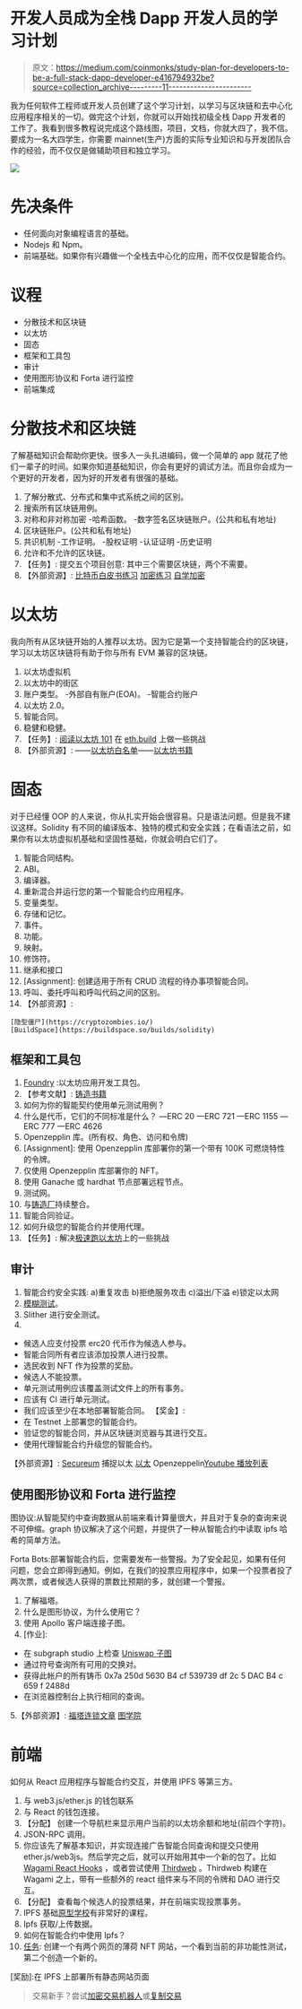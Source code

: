 # 开发人员成为全栈 Dapp 开发人员的学习计划

> 原文：<https://medium.com/coinmonks/study-plan-for-developers-to-be-a-full-stack-dapp-developer-e416794932be?source=collection_archive---------11----------------------->

我为任何软件工程师或开发人员创建了这个学习计划，以学习与区块链和去中心化应用程序相关的一切。做完这个计划，你就可以开始找初级全栈 Dapp 开发者的工作了。我看到很多教程说完成这个路线图，项目，文档，你就大四了，我不信。要成为一名大四学生，你需要 mainnet(生产)方面的实际专业知识和与开发团队合作的经验，而不仅仅是做辅助项目和独立学习。

![](img/f61d9446f09155daacd358caf6b6ef8c.png)

# 先决条件

*   任何面向对象编程语言的基础。
*   Nodejs 和 Npm。
*   前端基础。如果你有兴趣做一个全栈去中心化的应用，而不仅仅是智能合约。

# 议程

*   分散技术和区块链
*   以太坊
*   固态
*   框架和工具包
*   审计
*   使用图形协议和 Forta 进行监控
*   前端集成

# 分散技术和区块链

了解基础知识会帮助你更快。很多人一头扎进编码，做一个简单的 app 就花了他们一辈子的时间。如果你知道基础知识，你会有更好的调试方法。而且你会成为一个更好的开发者，因为好的开发者有很强的基础。

1.  了解分散式、分布式和集中式系统之间的区别。
2.  搜索所有区块链用例。
3.  对称和非对称加密
    -哈希函数。
    -数字签名区块链账户。(公共和私有地址)
4.  区块链账户。(公共和私有地址)
5.  共识机制
    -工作证明。
    -股权证明
    -认证证明
    -历史证明
6.  允许和不允许的区块链。
7.  【任务】:
    提交五个项目创意:
    其中三个需要区块链，两个不需要。
8.  【外部资源】:
    [比特币白皮书练习](https://github.com/cooganb/bitcoin-whitepaper-exercises) [加密练习](https://cryptohack.org/)
    [自学加密](https://teachyourselfcrypto.com/)

# 以太坊

我向所有从区块链开始的人推荐以太坊。因为它是第一个支持智能合约的区块链，学习以太坊区块链将有助于你与所有 EVM 兼容的区块链。

1.  以太坊虚拟机
2.  以太坊中的街区
3.  账户类型。
    -外部自有账户(EOA)。
    -智能合约账户
4.  以太坊 2.0。
5.  智能合同。
6.  稳健和稳健。
7.  【任务】:
    [阅读以太坊 101](https://secureum.substack.com/p/ethereum-101)
    在 [eth.build](https://eth.build/) 上做一些挑战
8.  【外部资源】:
    ——[以太坊白名单](https://ethereum.org/en/whitepaper/)——[以太坊书籍](https://github.com/ethereumbook/ethereumbook)

# 固态

对于已经懂 OOP 的人来说，你从扎实开始会很容易。只是语法问题。但是我不建议这样。Solidity 有不同的编译版本、独特的模式和安全实践；在看语法之前，如果你有以太坊虚拟机基础和坚固性基础，你就会明白它们了。

1.  智能合同结构。
2.  ABI。
3.  编译器。
4.  重新混合并运行您的第一个智能合约应用程序。
5.  变量类型。
6.  存储和记忆。
7.  事件。
8.  功能。
9.  映射。
10.  修饰符。
11.  继承和接口
12.  [Assignment]:
    创建适用于所有 CRUD 流程的待办事项智能合同。
13.  呼叫、委托呼叫和呼叫代码之间的区别。
14.  【外部资源】:

    [隐型僵尸](https://cryptozombies.io/)
    [BuildSpace](https://buildspace.so/builds/solidity)

## 框架和工具包

1.  [Foundry](https://getfoundry.sh/) :以太坊应用开发工具包。
2.  【参考文献】:
    [铸造书籍](https://book.getfoundry.sh/)
3.  如何为你的智能契约使用单元测试用例？
4.  什么是代币，它们的不同标准是什么？
    —ERC 20
    —ERC 721
    —ERC 1155
    —ERC 777
    —ERC 4626
5.  Openzepplin 库。(所有权、角色、访问和令牌)
6.  [Assignment]:
    使用 Openzepplin 库部署你的第一个带有 100K 可燃烧特性的令牌。
7.  仅使用 Openzepplin 库部署你的 NFT。
8.  使用 Ganache 或 hardhat 节点部署远程节点。
9.  测试网。
10.  与[铸造厂](https://github.com/foundry-rs/foundry-toolchain)持续整合。
11.  智能合同验证。
12.  如何升级您的智能合约并使用代理。
13.  【任务】:
    解决[极速跑以太坊](https://speedrunethereum.com/)上的一些挑战

## 审计

1.  智能合约安全实践:
    a)重复攻击
    b)拒绝服务攻击
    c)溢出/下溢
    e)锁定以太网
2.  [模糊测试](https://book.getfoundry.sh/forge/fuzz-testing)。
3.  Slither 进行安全测试。
4.  [任务]:
    创建一个包含候选人和投票人的投票应用:

*   候选人应支付投票 erc20 代币作为候选人参与。
*   智能合同所有者应该添加投票人进行投票。
*   选民收到 NFT 作为投票的奖励。
*   候选人不能投票。
*   单元测试用例应该覆盖测试文件上的所有事务。
*   应该有 CI 进行单元测试。
*   我们应该至少在本地部署智能合同。
    【奖金】:
*   在 Testnet 上部署您的智能合约。
*   验证您的智能合同，并从区块链浏览器与其进行交互。
*   使用代理智能合约升级您的智能合约。

【外部资源】:
[Secureum](https://secureum.substack.com/)
捕捉以太
[以太](https://capturetheether.com/)
Openzeppelin[Youtube 播放列表](https://www.youtube.com/playlist?list=PLdJRkA9gCKOONBSlcifqLig_ZTyG_YLqz)

## 使用图形协议和 Forta 进行监控

图协议:从智能契约中查询数据从前端来看计算量很大，并且对于复杂的查询来说不可伸缩。graph 协议解决了这个问题，并提供了一种从智能合约中读取 ipfs 哈希的简单方法。

Forta Bots:部署智能合约后，您需要发布一些警报。为了安全起见，如果有任何问题，您会立即得到通知。例如，在我们的投票应用程序中，如果一个投票者投了两次票，或者候选人获得的票数比预期的多，就创建一个警报。

1.  了解福塔。
2.  什么是图形协议，为什么使用它？
3.  使用 Apollo 客户端连接子图。
4.  [作业]:

*   在 subgraph studio 上检查 [Uniswap 子图](https://thegraph.com/hosted-service/subgraph/uniswap/uniswap-v2)
*   通过符号查询所有可用的交换对。
*   获得此帐户的所有铸币 0x7a 250d 5630 B4 cf 539739 df 2c 5 DAC B4 c 659 f 2488d
*   在浏览器控制台上执行相同的查询。

5.【外部资源】:
[福塔连锁文章](https://chainstack.com/forta-for-realtime-monitoring-and-security-of-your-smart-contract/)
[图学院](https://thegraph.academy/)

# 前端

如何从 React 应用程序与智能合约交互，并使用 IPFS 等第三方。

1.  与 web3.js/ether.js 的钱包联系
2.  与 React 的钱包连接。
3.  【分配】
    创建一个导航栏来显示用户当前的以太坊余额和地址(前四个字符)。
4.  JSON-RPC 调用。
5.  你应该先了解基本知识，并实现连接广告智能合同查询和提交只使用 ether.js/web3js。然后学完之后，就可以开始用其中一个新的包了。比如 [Wagami React Hooks](https://wagmi.sh/) ，或者尝试使用 [Thirdweb](https://portal.thirdweb.com/sdk/set-up-the-sdk/frontend) 。Thirdweb 构建在 Wagami 之上，带有一些额外的 react 组件来与不同的令牌和 DAO 进行交互。
6.  【分配】
    查看每个候选人的投票结果，并在前端实现投票事务。
7.  IPFS 基础[原型学校](https://proto.school/)有非常好的课程。
8.  Ipfs 获取/上传数据。
9.  如何在智能合约中使用 Ipfs？
10.  [任务]:
    创建一个有两个网页的薄荷 NFT 网站，一个看到当前的非功能性测试，第二个创造一个新的。

[奖励]:在 IPFS 上部署所有静态网站页面

> 交易新手？尝试[加密交易机器人](/coinmonks/crypto-trading-bot-c2ffce8acb2a)或[复制交易](/coinmonks/top-10-crypto-copy-trading-platforms-for-beginners-d0c37c7d698c)